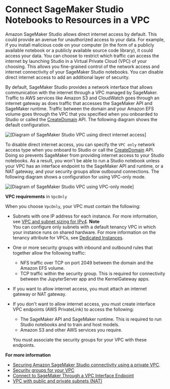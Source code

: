 # Connect SageMaker Studio Notebooks to Resources in a VPC<a name="studio-notebooks-and-internet-access"></a>

Amazon SageMaker Studio allows direct internet access by default\. This could provide an avenue for unauthorized access to your data\. For example, if you install malicious code on your computer \(in the form of a publicly available notebook or a publicly available source code library\), it could access your data\. You can choose to restrict which traffic can access the internet by launching Studio in a Virtual Private Cloud \(VPC\) of your choosing\. This allows you fine\-grained control of the network access and internet connectivity of your SageMaker Studio notebooks\. You can disable direct internet access to add an additional layer of security\.

By default, SageMaker Studio provides a network interface that allows communication with the internet through a VPC managed by SageMaker\. Traffic to AWS services like Amazon S3 and CloudWatch goes through an internet gateway as does traffic that accesses the SageMaker API and SageMaker runtime\. Traffic between the domain and your Amazon EFS volume goes through the VPC that you specified when you onboarded to Studio or called the [CreateDomain](https://docs.aws.amazon.com/sagemaker/latest/APIReference/API_CreateDomain.html) API\. The following diagram shows the default configuration\.

![\[Diagram of SageMaker Studio VPC using direct internet access\]](http://docs.aws.amazon.com/sagemaker/latest/dg/images/studio/studio-vpc-internet.png)

To disable direct internet access, you can specify the `VPC only` network access type when you onboard to Studio or call the [CreateDomain](https://docs.aws.amazon.com/sagemaker/latest/APIReference/API_CreateDomain.html) API\. Doing so prevents SageMaker from providing internet access to your Studio notebooks\. As a result, you won't be able to run a Studio notebook unless your VPC has an interface endpoint to the SageMaker API and runtime, or a NAT gateway, and your security groups allow outbound connections\. The following diagram shows a configuration for using VPC\-only mode\.

![\[Diagram of SageMaker Studio VPC using VPC-only mode\]](http://docs.aws.amazon.com/sagemaker/latest/dg/images/studio/studio-vpc-private.png)

**VPC requirements** in `VpcOnly`

When you choose `VpcOnly`, your VPC must contain the following:
+ Subnets with one IP address for each instance\. For more information, see [VPC and subnet sizing for IPv4](https://docs.aws.amazon.com/vpc/latest/userguide/VPC_Subnets.html#vpc-sizing-ipv4)\.
**Note**  
You can configure only subnets with a default tenancy VPC in which your instance runs on shared hardware\. For more information on the tenancy attribute for VPCs, see [Dedicated Instances](https://docs.aws.amazon.com/AWSEC2/latest/UserGuide/dedicated-instance.html)\.
+ One or more security groups with inbound and outbound rules that together allow the following traffic:
  + NFS traffic over TCP on port 2049 between the domain and the Amazon EFS volume\.
  + TCP traffic within the security group\. This is required for connectivity between the JupyterServer app and the KernelGateway apps\.
+ If you want to allow internet access, you must attach an internet gateway or NAT gateway\.
+ If you don't want to allow internet access, you must create interface VPC endpoints \(AWS PrivateLink\) to access the following:
  + The SageMaker API and SageMaker runtime\. This is required to run Studio notebooks and to train and host models\.
  + Amazon S3 and other AWS services you require\.

  You must associate the security groups for your VPC with these endpoints\.

**For more information**
+ [Securing Amazon SageMaker Studio connectivity using a private VPC](http://aws.amazon.com/blogs/machine-learning/securing-amazon-sagemaker-studio-connectivity-using-a-private-vpc)\.
+ [Security groups for your VPC](https://docs.aws.amazon.com/vpc/latest/userguide/VPC_SecurityGroups.html)
+ [Connect to SageMaker Through a VPC Interface Endpoint](interface-vpc-endpoint.md)
+ [VPC with public and private subnets \(NAT\)](https://docs.aws.amazon.com/vpc/latest/userguide/VPC_Scenario2.html)